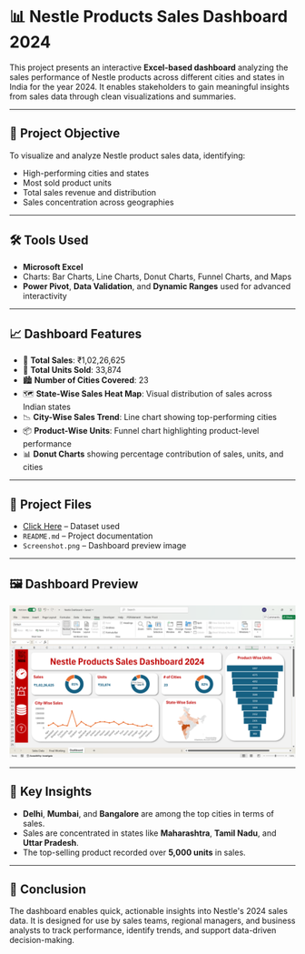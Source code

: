 # 📊 Nestle Products Sales Dashboard 2024

This project presents an interactive **Excel-based dashboard** analyzing the sales performance of Nestle products across different cities and states in India for the year 2024. It enables stakeholders to gain meaningful insights from sales data through clean visualizations and summaries.

---

## 🧾 Project Objective

To visualize and analyze Nestle product sales data, identifying:
- High-performing cities and states
- Most sold product units
- Total sales revenue and distribution
- Sales concentration across geographies

---

## 🛠️ Tools Used

- **Microsoft Excel**  
- Charts: Bar Charts, Line Charts, Donut Charts, Funnel Charts, and Maps  
- **Power Pivot**, **Data Validation**, and **Dynamic Ranges** used for advanced interactivity

---

## 📈 Dashboard Features

- 🔴 **Total Sales**: ₹1,02,26,625  
- 🔵 **Total Units Sold**: 33,874  
- 🏙️ **Number of Cities Covered**: 23  
- 🗺️ **State-Wise Sales Heat Map**: Visual distribution of sales across Indian states  
- 📉 **City-Wise Sales Trend**: Line chart showing top-performing cities  
- 📦 **Product-Wise Units**: Funnel chart highlighting product-level performance  
- 📊 **Donut Charts** showing percentage contribution of sales, units, and cities

---

## 📂 Project Files

- <a href="Nestle Products Sales Data.xlsx">Click Here</a> – Dataset used
- `README.md` – Project documentation
- `Screenshot.png` – Dashboard preview image

---

## 🖼️ Dashboard Preview

![Dashboard Preview](./Screenshot%202025-04-28%20224424.png)

---

## 🧠 Key Insights

- **Delhi**, **Mumbai**, and **Bangalore** are among the top cities in terms of sales.
- Sales are concentrated in states like **Maharashtra**, **Tamil Nadu**, and **Uttar Pradesh**.
- The top-selling product recorded over **5,000 units** in sales.

---

## 🧠 Conclusion

The dashboard enables quick, actionable insights into Nestle's 2024 sales data. It is designed for use by sales teams, regional managers, and business analysts to track performance, identify trends, and support data-driven decision-making.
